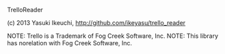 TrelloReader

(c) 2013 Yasuki Ikeuchi, http://github.com/ikeyasu/trello_reader

NOTE: Trello is a Trademark of Fog Creek Software, Inc.
NOTE: This library has norelation with Fog Creek Software, Inc.
